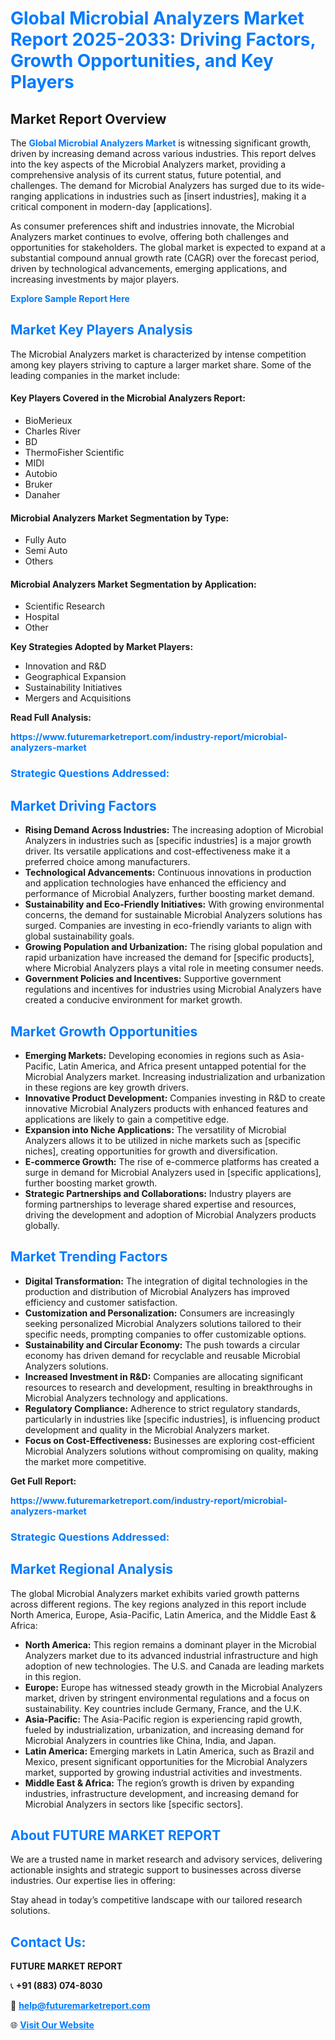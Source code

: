 <h1 style="color: #007BFF;">Global Microbial Analyzers Market Report 2025-2033: Driving Factors, Growth Opportunities, and Key Players</h1>

<section id="overview">
<h2>Market Report Overview</h2>
<p>The <a href="https://www.futuremarketreport.com/industry-report/microbial-analyzers-market" style="color: #007BFF; text-decoration: none;"><strong>Global Microbial Analyzers Market</strong></a> is witnessing significant growth, driven by increasing demand across various industries. This report delves into the key aspects of the Microbial Analyzers market, providing a comprehensive analysis of its current status, future potential, and challenges. The demand for Microbial Analyzers has surged due to its wide-ranging applications in industries such as [insert industries], making it a critical component in modern-day [applications].</p>
<p>As consumer preferences shift and industries innovate, the Microbial Analyzers market continues to evolve, offering both challenges and opportunities for stakeholders. The global market is expected to expand at a substantial compound annual growth rate (CAGR) over the forecast period, driven by technological advancements, emerging applications, and increasing investments by major players.</p>
</section>

<section id="overview">
<p><a href="https://www.futuremarketreport.com/request-sample/reportId=79623" style="color: #007BFF; text-decoration: none;"><strong>Explore Sample Report Here</strong></a></p>
</section>

<section id="key-players">
<h2 style="color: #007BFF;">Market Key Players Analysis</h2>
<p>The Microbial Analyzers market is characterized by intense competition among key players striving to capture a larger market share. Some of the leading companies in the market include:</p>
<h4>Key Players Covered in the Microbial Analyzers Report:</h4>
<ul><li>BioMerieux</li><li>Charles River</li><li>BD</li><li>ThermoFisher Scientific</li><li>MIDI</li><li>Autobio</li><li>Bruker</li><li>Danaher</li></ul>
<h4>Microbial Analyzers Market Segmentation by Type:</h4>
<ul><li>Fully Auto</li><li>Semi Auto</li><li>Others</li></ul>

<h4>Microbial Analyzers Market Segmentation by Application:</h4>
<ul><li>Scientific Research</li><li>Hospital</li><li>Other</li></ul>
<p><strong>Key Strategies Adopted by Market Players:</strong></p>
<ul>
<li>Innovation and R&D</li>
<li>Geographical Expansion</li>
<li>Sustainability Initiatives</li>
<li>Mergers and Acquisitions</li>
</ul>
</section>

<section>
<p><strong>Read Full Analysis: </strong></p><a href="https://www.futuremarketreport.com/industry-report/microbial-analyzers-market" style="color: #007BFF; text-decoration: none;"><strong>https://www.futuremarketreport.com/industry-report/microbial-analyzers-market</strong></a>
<h3 style="color: #007BFF;">Strategic Questions Addressed:</h3>
</section>

<section id="driving-factors">
<h2 style="color: #007BFF;">Market Driving Factors</h2>
<ul>
<li><strong>Rising Demand Across Industries:</strong> The increasing adoption of Microbial Analyzers in industries such as [specific industries] is a major growth driver. Its versatile applications and cost-effectiveness make it a preferred choice among manufacturers.</li>
<li><strong>Technological Advancements:</strong> Continuous innovations in production and application technologies have enhanced the efficiency and performance of Microbial Analyzers, further boosting market demand.</li>
<li><strong>Sustainability and Eco-Friendly Initiatives:</strong> With growing environmental concerns, the demand for sustainable Microbial Analyzers solutions has surged. Companies are investing in eco-friendly variants to align with global sustainability goals.</li>
<li><strong>Growing Population and Urbanization:</strong> The rising global population and rapid urbanization have increased the demand for [specific products], where Microbial Analyzers plays a vital role in meeting consumer needs.</li>
<li><strong>Government Policies and Incentives:</strong> Supportive government regulations and incentives for industries using Microbial Analyzers have created a conducive environment for market growth.</li>
</ul>
</section>

<section id="growth-opportunities">
<h2 style="color: #007BFF;">Market Growth Opportunities</h2>
<ul>
<li><strong>Emerging Markets:</strong> Developing economies in regions such as Asia-Pacific, Latin America, and Africa present untapped potential for the Microbial Analyzers market. Increasing industrialization and urbanization in these regions are key growth drivers.</li>
<li><strong>Innovative Product Development:</strong> Companies investing in R&D to create innovative Microbial Analyzers products with enhanced features and applications are likely to gain a competitive edge.</li>
<li><strong>Expansion into Niche Applications:</strong> The versatility of Microbial Analyzers allows it to be utilized in niche markets such as [specific niches], creating opportunities for growth and diversification.</li>
<li><strong>E-commerce Growth:</strong> The rise of e-commerce platforms has created a surge in demand for Microbial Analyzers used in [specific applications], further boosting market growth.</li>
<li><strong>Strategic Partnerships and Collaborations:</strong> Industry players are forming partnerships to leverage shared expertise and resources, driving the development and adoption of Microbial Analyzers products globally.</li>
</ul>
</section>

<section id="trending-factors">
<h2 style="color: #007BFF;">Market Trending Factors</h2>
<ul>
<li><strong>Digital Transformation:</strong> The integration of digital technologies in the production and distribution of Microbial Analyzers has improved efficiency and customer satisfaction.</li>
<li><strong>Customization and Personalization:</strong> Consumers are increasingly seeking personalized Microbial Analyzers solutions tailored to their specific needs, prompting companies to offer customizable options.</li>
<li><strong>Sustainability and Circular Economy:</strong> The push towards a circular economy has driven demand for recyclable and reusable Microbial Analyzers solutions.</li>
<li><strong>Increased Investment in R&D:</strong> Companies are allocating significant resources to research and development, resulting in breakthroughs in Microbial Analyzers technology and applications.</li>
<li><strong>Regulatory Compliance:</strong> Adherence to strict regulatory standards, particularly in industries like [specific industries], is influencing product development and quality in the Microbial Analyzers market.</li>
<li><strong>Focus on Cost-Effectiveness:</strong> Businesses are exploring cost-efficient Microbial Analyzers solutions without compromising on quality, making the market more competitive.</li>
</ul>
</section>

<section>
<p><strong>Get Full Report: </strong></p><a href="https://www.futuremarketreport.com/industry-report/microbial-analyzers-market" style="color: #007BFF; text-decoration: none;"><strong>https://www.futuremarketreport.com/industry-report/microbial-analyzers-market</strong></a>
<h3 style="color: #007BFF;">Strategic Questions Addressed:</h3>
</section>


<section id="regional-analysis">
<h2 style="color: #007BFF;">Market Regional Analysis</h2>
<p>The global Microbial Analyzers market exhibits varied growth patterns across different regions. The key regions analyzed in this report include North America, Europe, Asia-Pacific, Latin America, and the Middle East & Africa:</p>
<ul>
<li><strong>North America:</strong> This region remains a dominant player in the Microbial Analyzers market due to its advanced industrial infrastructure and high adoption of new technologies. The U.S. and Canada are leading markets in this region.</li>
<li><strong>Europe:</strong> Europe has witnessed steady growth in the Microbial Analyzers market, driven by stringent environmental regulations and a focus on sustainability. Key countries include Germany, France, and the U.K.</li>
<li><strong>Asia-Pacific:</strong> The Asia-Pacific region is experiencing rapid growth, fueled by industrialization, urbanization, and increasing demand for Microbial Analyzers in countries like China, India, and Japan.</li>
<li><strong>Latin America:</strong> Emerging markets in Latin America, such as Brazil and Mexico, present significant opportunities for the Microbial Analyzers market, supported by growing industrial activities and investments.</li>
<li><strong>Middle East & Africa:</strong> The region’s growth is driven by expanding industries, infrastructure development, and increasing demand for Microbial Analyzers in sectors like [specific sectors].</li>
</ul>
</section>

<footer>
<h2 style="color: #007BFF;">About FUTURE MARKET REPORT</h2>
<p>We are a trusted name in market research and advisory services, delivering actionable insights and strategic support to businesses across diverse industries. Our expertise lies in offering:</p>

<p>Stay ahead in today’s competitive landscape with our tailored research solutions.</p>

<h2 style="color: #007BFF;">Contact Us:</h2>
<p><strong>FUTURE MARKET REPORT</strong></p>
<p>📞 <strong>+91 (883) 074-8030</strong></p>
<p>📧 <strong><a href="mailto:help@futuremarketreport.com" style="color: #007BFF;">help@futuremarketreport.com</a></strong></p>
<p>🌐 <strong><a href="https://www.futuremarketreport.com/" style="color: #007BFF;">Visit Our Website</a></strong></p>
</footer>